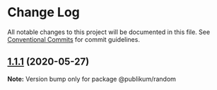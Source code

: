 # Change Log

All notable changes to this project will be documented in this file.
See [Conventional Commits](https://conventionalcommits.org) for commit guidelines.

## [1.1.1](https://gitlab.com/jamashita/publikum/compare/v1.1.0...v1.1.1) (2020-05-27)

**Note:** Version bump only for package @publikum/random
